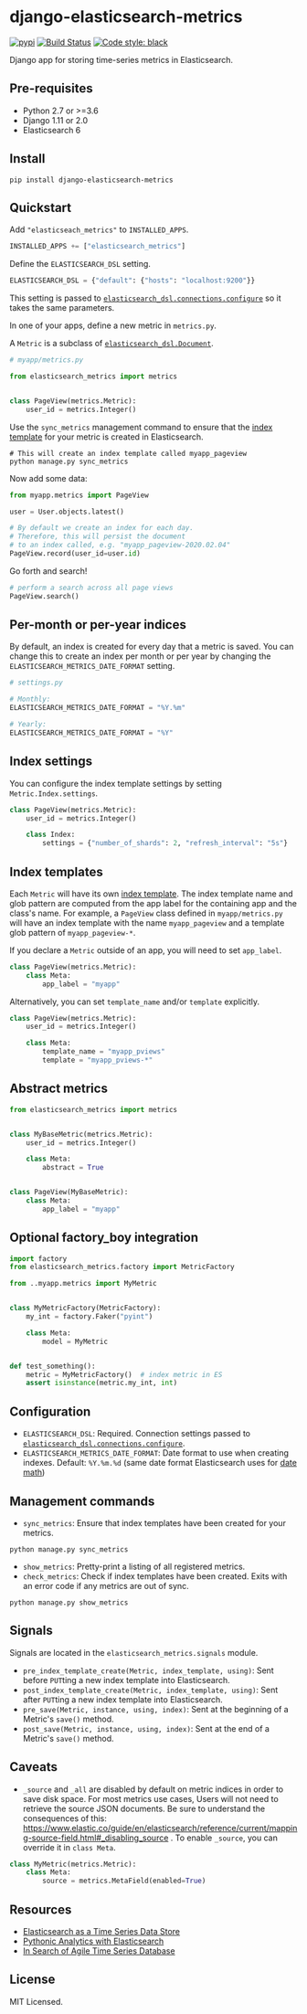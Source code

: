 # django-elasticsearch-metrics

[![pypi](https://badge.fury.io/py/django-elasticsearch-metrics.svg)](https://badge.fury.io/py/django-elasticsearch-metrics)
[![Build Status](https://travis-ci.org/sloria/django-elasticsearch-metrics.svg?branch=master)](https://travis-ci.org/sloria/django-elasticsearch-metrics)
[![Code style: black](https://img.shields.io/badge/code%20style-black-000000.svg)](https://github.com/ambv/black)

Django app for storing time-series metrics in Elasticsearch.

## Pre-requisites

* Python 2.7 or >=3.6
* Django 1.11 or 2.0
* Elasticsearch 6

## Install

```
pip install django-elasticsearch-metrics
```

## Quickstart

Add `"elasticseach_metrics"` to `INSTALLED_APPS`.

```python
INSTALLED_APPS += ["elasticsearch_metrics"]
```

Define the `ELASTICSEARCH_DSL` setting.

```python
ELASTICSEARCH_DSL = {"default": {"hosts": "localhost:9200"}}
```

This setting is passed to [`elasticsearch_dsl.connections.configure`](http://elasticsearch-dsl.readthedocs.io/en/stable/configuration.html#multiple-clusters) so
it takes the same parameters.


In one of your apps, define a new metric in `metrics.py`.

A `Metric` is a subclass of [`elasticsearch_dsl.Document`](https://elasticsearch-dsl.readthedocs.io/en/stable/api.html#document).


```python
# myapp/metrics.py

from elasticsearch_metrics import metrics


class PageView(metrics.Metric):
    user_id = metrics.Integer()
```

Use the `sync_metrics` management command to ensure that the [index template](https://www.elastic.co/guide/en/elasticsearch/reference/current/indices-templates.html)
for your metric is created in Elasticsearch.

```shell
# This will create an index template called myapp_pageview
python manage.py sync_metrics
```

Now add some data:

```python
from myapp.metrics import PageView

user = User.objects.latest()

# By default we create an index for each day.
# Therefore, this will persist the document
# to an index called, e.g. "myapp_pageview-2020.02.04"
PageView.record(user_id=user.id)
```

Go forth and search!

```python
# perform a search across all page views
PageView.search()
```

## Per-month or per-year indices

By default, an index is created for every day that a metric is saved.
You can change this to create an index per month or per year by changing
the `ELASTICSEARCH_METRICS_DATE_FORMAT` setting.


```python
# settings.py

# Monthly:
ELASTICSEARCH_METRICS_DATE_FORMAT = "%Y.%m"

# Yearly:
ELASTICSEARCH_METRICS_DATE_FORMAT = "%Y"
```

## Index settings

You can configure the index template settings by setting
`Metric.Index.settings`.

```python
class PageView(metrics.Metric):
    user_id = metrics.Integer()

    class Index:
        settings = {"number_of_shards": 2, "refresh_interval": "5s"}
```

## Index templates

Each `Metric` will have its own [index template](https://www.elastic.co/guide/en/elasticsearch/reference/current/indices-templates.html).
The index template name and glob pattern are computed from the app label
for the containing app and the class's name. For example, a `PageView`
class defined in `myapp/metrics.py` will have an index template with the
name `myapp_pageview` and a template glob pattern of `myapp_pageview-*`.

If you declare a `Metric` outside of an app, you will need to set
`app_label`.


```python
class PageView(metrics.Metric):
    class Meta:
        app_label = "myapp"
```

Alternatively, you can set `template_name` and/or `template` explicitly.

```python
class PageView(metrics.Metric):
    user_id = metrics.Integer()

    class Meta:
        template_name = "myapp_pviews"
        template = "myapp_pviews-*"
```

## Abstract metrics

```python
from elasticsearch_metrics import metrics


class MyBaseMetric(metrics.Metric):
    user_id = metrics.Integer()

    class Meta:
        abstract = True


class PageView(MyBaseMetric):
    class Meta:
        app_label = "myapp"
```

## Optional factory_boy integration

```python
import factory
from elasticsearch_metrics.factory import MetricFactory

from ..myapp.metrics import MyMetric


class MyMetricFactory(MetricFactory):
    my_int = factory.Faker("pyint")

    class Meta:
        model = MyMetric


def test_something():
    metric = MyMetricFactory()  # index metric in ES
    assert isinstance(metric.my_int, int)
```

## Configuration

* `ELASTICSEARCH_DSL`: Required. Connection settings passed to
  [`elasticsearch_dsl.connections.configure`](http://elasticsearch-dsl.readthedocs.io/en/stable/configuration.html#multiple-clusters).
* `ELASTICSEARCH_METRICS_DATE_FORMAT`: Date format to use when creating
    indexes. Default: `%Y.%m.%d` (same date format Elasticsearch uses for
    [date math](https://www.elastic.co/guide/en/elasticsearch/reference/current/date-math-index-names.html))

## Management commands

* `sync_metrics`: Ensure that index templates have been created for
    your metrics.

```
python manage.py sync_metrics
```

* `show_metrics`: Pretty-print a listing of all registered metrics.
* `check_metrics`: Check if index templates have been created. Exits
    with an error code if any metrics are out of sync.

```
python manage.py show_metrics
```

<!-- * `clean_metrics` : Clean old data using [curator](https://curator.readthedocs.io/en/latest/). -->
<!--  -->
<!-- ``` -->
<!-- python manage.py clean_metrics myapp.PageView --older-than 45 --time-unit days -->
<!-- ``` -->

## Signals

Signals are located in the `elasticsearch_metrics.signals` module.

* `pre_index_template_create(Metric, index_template, using)`: Sent before `PUT`ting a new index
    template into Elasticsearch.
* `post_index_template_create(Metric, index_template, using)`: Sent after `PUT`ting a new index
    template into Elasticsearch.
* `pre_save(Metric, instance, using, index)`: Sent at the beginning of a
    Metric's `save()` method.
* `post_save(Metric, instance, using, index)`: Sent at the end of a
    Metric's `save()` method.

## Caveats

* `_source` and `_all` are disabled by default on metric indices in order to save
    disk space. For most metrics use cases, Users will not need to retrieve the source
    JSON documents. Be sure to understand the consequences of
    this: https://www.elastic.co/guide/en/elasticsearch/reference/current/mapping-source-field.html#_disabling_source .
    To enable `_source`, you can override it in `class Meta`.

```python
class MyMetric(metrics.Metric):
    class Meta:
        source = metrics.MetaField(enabled=True)
```

## Resources

* [Elasticsearch as a Time Series Data Store](https://www.elastic.co/blog/elasticsearch-as-a-time-series-data-store)
* [Pythonic Analytics with Elasticsearch](https://www.elastic.co/blog/pythonic-analytics-with-elasticsearch)
* [In Search of Agile Time Series Database](https://taowen.gitbooks.io/tsdb/content/index.html)

## License

MIT Licensed.
